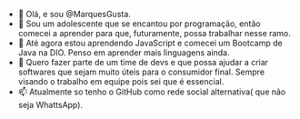 - 👋 Olá, e sou @MarquesGusta.
- 👀 Sou um adolescente que se encantou por programação, então comecei a aprender para que, futuramente, possa trabalhar nesse ramo.
- 🌱 Até agora estou aprendendo JavaScript e comecei um Bootcamp de Java na DIO. Penso em aprender mais linguagens ainda.
- 💞️ Quero fazer parte de um time de devs e que possa ajudar a criar softwares que sejam muito úteis para o consumidor final. Sempre visando o trabalho em equipe pois sei que é essencial.
- 📫 Atualmente so tenho o GitHub como rede social alternativa( que não seja WhattsApp).

<!---
MarquesGusta/MarquesGusta is a ✨ special ✨ repository because its `README.md` (this file) appears on your GitHub profile.
You can click the Preview link to take a look at your changes.
--->
